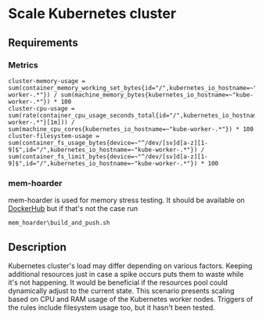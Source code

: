 # Scale Kubernetes cluster
## Requirements
### Metrics
```
cluster-memory-usage = sum(container_memory_working_set_bytes{id="/",kubernetes_io_hostname=~"kube-worker-.*"}) / sum(machine_memory_bytes{kubernetes_io_hostname=~"kube-worker-.*"}) * 100
cluster-cpu-usage = sum(rate(container_cpu_usage_seconds_total{id="/",kubernetes_io_hostname=~"kube-worker-.*"}[1m])) / sum(machine_cpu_cores{kubernetes_io_hostname=~"kube-worker-.*"}) * 100
cluster-filesystem-usage = sum(container_fs_usage_bytes{device=~"^/dev/[sv]d[a-z][1-9]$",id="/",kubernetes_io_hostname=~"kube-worker-.*"}) / sum(container_fs_limit_bytes{device=~"^/dev/[sv]d[a-z][1-9]$",id="/",kubernetes_io_hostname=~"kube-worker-.*"}) * 100
```

### mem-hoarder
mem-hoarder is used for memory stress testing. 
It should be available on [DockerHub](https://hub.docker.com/r/k8loud/mem-hoarder) but if that's not the case run 
```
mem_hoarder\build_and_push.sh
```

## Description
Kubernetes cluster's load may differ depending on various factors.
Keeping additional resources just in case a spike occurs puts them to waste while it's not happening.
It would be beneficial if the resources pool could dynamically adjust to the current state.
This scenario presents scaling based on CPU and RAM usage of the Kubernetes worker nodes.
Triggers of the rules include filesystem usage too, but it hasn't been tested.
